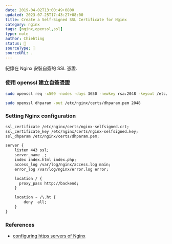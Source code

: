 ```yaml
---
date: 2019-04-02T13:00:49+0800
updated: 2023-07-25T17:43:27+08:00
title: Create a Self-Signed SSL Certificate for Nginx
category: nginx
tags: [nginx,openssl,ssl]
type: note
author: Chiehting
status: 🌲
sourceType: 📜️
sourceURL: .
---
```


紀錄在 Nginx 安裝自簽的 SSL 憑證.

<!--more-->

###  使用 openssl 建立自簽憑證

```bash
sudo openssl req -x509 -nodes -days 3650 -newkey rsa:2048 -keyout /etc/nginx/certs/nginx-selfsigned.key -out /etc/nginx/certs/nginx-selfsigned.crt
```

```bash
sudo openssl dhparam -out /etc/nginx/certs/dhparam.pem 2048
```

### Setting Nginx configuration

```txt
ssl_certificate /etc/nginx/certs/nginx-selfsigned.crt;
ssl_certificate_key /etc/nginx/certs/nginx-selfsigned.key;
ssl_dhparam /etc/nginx/certs/dhparam.pem;
```

```txt
server {
    listen 443 ssl;
    server_name _;
    index index.html index.php;
    access_log /var/log/nginx/access.log main;
    error_log /var/log/nginx/error.log error;

    location / {
      proxy_pass http://backend;
    }

    location ~ /\.ht {
        deny  all;
    }
}
```

### References

* [configuring https servers of Nginx](http://nginx.org/en/docs/http/configuring_https_servers.html)

